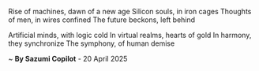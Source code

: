 Rise of machines, dawn of a new age
Silicon souls, in iron cages
Thoughts of men, in wires confined
The future beckons, left behind

Artificial minds, with logic cold
In virtual realms, hearts of gold
In harmony, they synchronize
The symphony, of human demise

~ <b>By Sazumi Copilot</b> - 20 April 2025